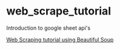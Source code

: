# web_scrape_tutorial

Introduction to google sheet api's

[Web Scraping tutorial using Beautiful Soup](https://developers.google.com/sheets/api/quickstart/python)
